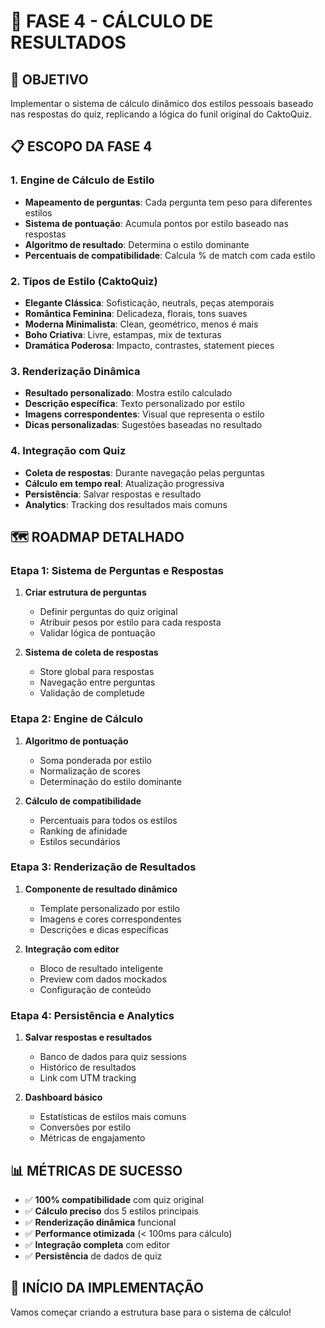 # 🧮 FASE 4 - CÁLCULO DE RESULTADOS

## 🎯 OBJETIVO
Implementar o sistema de cálculo dinâmico dos estilos pessoais baseado nas respostas do quiz, replicando a lógica do funil original do CaktoQuiz.

## 📋 ESCOPO DA FASE 4

### 1. Engine de Cálculo de Estilo
- **Mapeamento de perguntas**: Cada pergunta tem peso para diferentes estilos
- **Sistema de pontuação**: Acumula pontos por estilo baseado nas respostas
- **Algoritmo de resultado**: Determina o estilo dominante
- **Percentuais de compatibilidade**: Calcula % de match com cada estilo

### 2. Tipos de Estilo (CaktoQuiz)
- **Elegante Clássica**: Sofisticação, neutrals, peças atemporais
- **Romântica Feminina**: Delicadeza, florais, tons suaves
- **Moderna Minimalista**: Clean, geométrico, menos é mais
- **Boho Criativa**: Livre, estampas, mix de texturas
- **Dramática Poderosa**: Impacto, contrastes, statement pieces

### 3. Renderização Dinâmica
- **Resultado personalizado**: Mostra estilo calculado
- **Descrição específica**: Texto personalizado por estilo
- **Imagens correspondentes**: Visual que representa o estilo
- **Dicas personalizadas**: Sugestões baseadas no resultado

### 4. Integração com Quiz
- **Coleta de respostas**: Durante navegação pelas perguntas
- **Cálculo em tempo real**: Atualização progressiva
- **Persistência**: Salvar respostas e resultado
- **Analytics**: Tracking dos resultados mais comuns

## 🗺️ ROADMAP DETALHADO

### Etapa 1: Sistema de Perguntas e Respostas
1. **Criar estrutura de perguntas**
   - Definir perguntas do quiz original
   - Atribuir pesos por estilo para cada resposta
   - Validar lógica de pontuação

2. **Sistema de coleta de respostas**
   - Store global para respostas
   - Navegação entre perguntas
   - Validação de completude

### Etapa 2: Engine de Cálculo
1. **Algoritmo de pontuação**
   - Soma ponderada por estilo
   - Normalização de scores
   - Determinação do estilo dominante

2. **Cálculo de compatibilidade**
   - Percentuais para todos os estilos
   - Ranking de afinidade
   - Estilos secundários

### Etapa 3: Renderização de Resultados
1. **Componente de resultado dinâmico**
   - Template personalizado por estilo
   - Imagens e cores correspondentes
   - Descrições e dicas específicas

2. **Integração com editor**
   - Bloco de resultado inteligente
   - Preview com dados mockados
   - Configuração de conteúdo

### Etapa 4: Persistência e Analytics
1. **Salvar respostas e resultados**
   - Banco de dados para quiz sessions
   - Histórico de resultados
   - Link com UTM tracking

2. **Dashboard básico**
   - Estatísticas de estilos mais comuns
   - Conversões por estilo
   - Métricas de engajamento

## 📊 MÉTRICAS DE SUCESSO

- ✅ **100% compatibilidade** com quiz original
- ✅ **Cálculo preciso** dos 5 estilos principais  
- ✅ **Renderização dinâmica** funcional
- ✅ **Performance otimizada** (< 100ms para cálculo)
- ✅ **Integração completa** com editor
- ✅ **Persistência** de dados de quiz

## 🚀 INÍCIO DA IMPLEMENTAÇÃO

Vamos começar criando a estrutura base para o sistema de cálculo!
